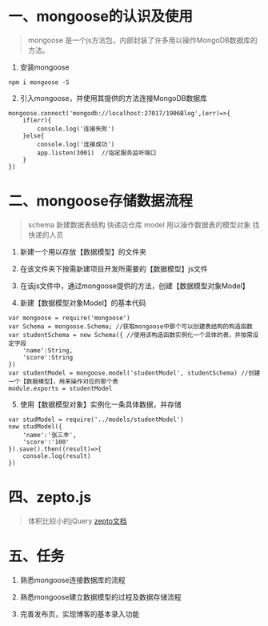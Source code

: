 # 一、mongoose的认识及使用
> mongoose 是一个js方法包，内部封装了许多用以操作MongoDB数据库的方法。

1. 安装mongoose
```
npm i mongoose -S
```

2. 引入mongoose，并使用其提供的方法连接MongoDB数据库
```
mongoose.connect('mongodb://localhost:27017/1906Blog',(err)=>{
    if(err){
        console.log('连接失败')
    }else{
        console.log('连接成功')
        app.listen(3001)  //指定服务监听端口
    }
})
```

# 二、mongoose存储数据流程
> schema   新建数据表结构      快递店仓库
> model    用以操作数据表的模型对象      找快递的人员

1. 新建一个用以存放【数据模型】的文件夹

2. 在该文件夹下按需新建项目开发所需要的【数据模型】js文件

3. 在该js文件中，通过mongoose提供的方法，创建【数据模型对象Model】

4. 新建【数据模型对象Model】的基本代码
```
var mongoose = require('mongoose')
var Schema = mongoose.Schema; //获取mongoose中那个可以创建表结构的构造函数
var studentSchema = new Schema({ //使用该构造函数实例化一个具体的表，并按需设定字段
    'name':String,
    'score':String
})
var studentModel = mongoose.model('studentModel', studentSchema) //创建一个【数据模型】，用来操作对应的那个表
module.exports = studentModel

```

5. 使用【数据模型对象】实例化一条具体数据，并存储
```
var studModel = require('../models/studentModel')
new studModel({
    'name':'张三丰',
    'score':'100'
}).save().then((result)=>{
    console.log(result)
})
```

# 四、zepto.js 
> 体积比较小的jQuery
> [zepto文档](https://zeptojs.bootcss.com/#)

# 五、任务
1. 熟悉mongoose连接数据库的流程

2. 熟悉mongoose建立数据模型的过程及数据存储流程

3. 完善发布页，实现博客的基本录入功能





